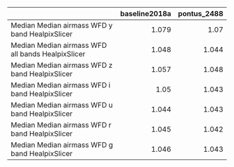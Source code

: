 |                                                   |   baseline2018a |   pontus_2488 |
|:--------------------------------------------------|----------------:|--------------:|
| Median Median airmass WFD y band HealpixSlicer    |           1.079 |         1.07  |
| Median Median airmass WFD all bands HealpixSlicer |           1.048 |         1.044 |
| Median Median airmass WFD z band HealpixSlicer    |           1.057 |         1.048 |
| Median Median airmass WFD i band HealpixSlicer    |           1.05  |         1.043 |
| Median Median airmass WFD u band HealpixSlicer    |           1.044 |         1.043 |
| Median Median airmass WFD r band HealpixSlicer    |           1.045 |         1.042 |
| Median Median airmass WFD g band HealpixSlicer    |           1.046 |         1.043 |
